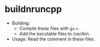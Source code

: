 # buildnruncpp

- Building:
  - Compile these files with g++.
  - Add the excutable files to /usr/bin.
- Usage: Read the comment in these files.
